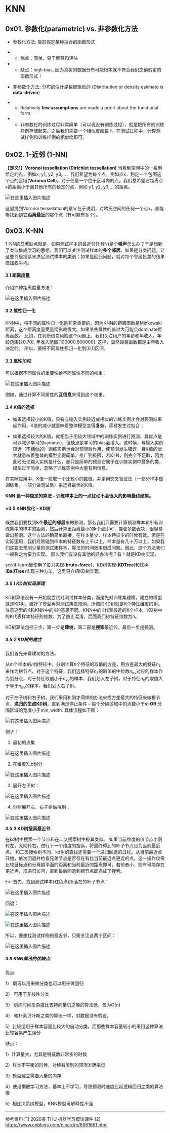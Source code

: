 # KNN

## 0x01. 参数化(parametric) vs. 非参数化方法

- 参数化方法: 提前假定某种拟合的函数形式

- - 优点：简单，易于解释和评估

- - 缺点：high bias, 因为真实的数据分布可能根本就不符合我们之前假定的函数形式！

- 非参数化方法:  分布的估计是数据驱动的 (Distribution or density estimate is **data-driven**)

- - Relatively **few assumptions** are made a priori about the functional form.

- - 非参数化的训练过程非常简单（可以说没有训练过程），就是把所有的训练样例存储起来。之后我们需要一个相似度函数 f，在测试过程中，计算测试样例和训练样例的相似度即可。

## 0x02. 1-近邻 (1-NN)
**【定义1】Voronoi tessellation (Dirichlet tessellation)**
当看到空间中的一系列给定的点，例如x, y1, y2, y3,…，我们希望为每个点，例如点x，划定一个包围这个点的区域(**Voronoi Cell**)。对于任意一个位于区域内的点，我们总希望它距离点x的距离小于离其他所有的给定的点，例如 y1, y2, y3,… 的距离。

![在这里插入图片描述](https://img-blog.csdnimg.cn/20210220203631988.png?x-oss-process=image/watermark,type_ZmFuZ3poZW5naGVpdGk,shadow_10,text_aHR0cHM6Ly9ibG9nLmNzZG4ubmV0L3dlaXhpbl80MTMzMjAwOQ==,size_16,color_FFFFFF,t_70)



这里提到Voronoi tessellation的意义在于说明，对欧氏空间的任何一个点x，都能够找到到它**距离最近**的那个点（有可能有多个）。

## 0x03. K-NN

1-NN的显著缺点就是，如果测试样本的最近邻(1-NN)是个**噪声**怎么办？于是想到了类似集成学习的思想，我们可以关注测试样本的**多个邻居**。如果是分类问题，让这些邻居投票来决定测试样本的类别；如果是回归问题，就对每个邻居投票的结果做加权平均。

#### 3.1 距离度量
介绍四种距离度量方法：

![在这里插入图片描述](https://img-blog.csdnimg.cn/20210220204239477.png?x-oss-process=image/watermark,type_ZmFuZ3poZW5naGVpdGk,shadow_10,text_aHR0cHM6Ly9ibG9nLmNzZG4ubmV0L3dlaXhpbl80MTMzMjAwOQ==,size_16,color_FFFFFF,t_70)



#### 3.2 属性归一化
KNN中，将不同的属性归一化是非常重要的。因为KNN的距离函数是Minkowski距离，这个距离度量受量纲影响很大。如果某些属性的值过大可能会dominate距离函数。
比如，在判断借贷风险这个问题上，我们关注用户的年龄和年收入。年龄范围[20,70], 年收入范围[100000,600000]. 这样，显然距离函数都是由年收入决定的。
所以，要把不同属性都归一化到[0,1]区间。

#### 3.3 属性加权
可以根据不同属性的重要性给不同属性不同的权重：

![在这里插入图片描述](https://img-blog.csdnimg.cn/20210220205204975.png)

例如，通过计算不同属性的**互信息**来得到这个权重。

#### 3.4 K值的选择
- 如果选择较小的K值，只有与输入实例较近或相似的训练实例才会对预测结果起作用，K值的减小就意味着整体模型变得**复杂**，容易发生过拟合；

- 如果选择较大的K值，就相当于用较大领域中的训练实例进行预测，其优点是可以减少学习的variance，但缺点是学习的bias会增大。这时候，与输入实例较远（不相似的）训练实例也会对预测器作用，使预测发生错误，且K值的增大就意味着整体的模型变得简单。推广到极限，若K=N，则完全不足取，因为此时无论输入实例是什么，都只是简单的预测它属于在训练实例中最多的类，模型过于简单，忽略了训练实例中大量有用信息。

在实际应用中，K值一般取一个比较小的数值。并采用交叉验证法（一部分样本做训练集，一部分做测试集）来选择最优的K值。

**KNN 是一种稳定的算法 – 训练样本上的一点扰动不会很大的影响最终结果。**



#### ⭐3.5 KNN优化 – KD树
既然我们要找到**k个最近的邻居**来做预测，那么我们只需要计算预测样本和所有训练集中的样本的距离，然后计算出距离最小的k个点即可，接着多数表决，很容易做出预测。这个方法的确简单直接，在样本量少、样本特征少的时候有效。但是在实际运用，我们经常碰到样本的特征数有上千以上，样本量有几十万以上，如果我们这要去预测少量的测试集样本，算法的时间效率很成问题。因此，这个方法我们一般称之为蛮力实现。
那么我们有没有其他的好办法呢？有！就是KD树实现。

scikit-learn里使用了蛮力实现(**brute-force**)，KD树实现(**KDTree**)和球树(**BallTree**)实现三种方法，这里只介绍KD树实现。

##### 3.5.1 KD树实现原理
KD树算法没有一开始就尝试对测试样本分类，而是先对训练集建模，建立的模型就是KD树，建好了模型再对测试集做预测。所谓的KD树就是K个特征维度的树。注意这里的K和KNN中的K的意思不同。KNN中的K代表最近的K个样本，KD树中的K代表样本特征的维数。为了防止混淆，后面我们称特征维数为n。

KD树算法包括三步，第一步是**建树**，第二部是**搜索**最近邻，最后一步是预测。

##### 3.5.2 KD树的建立
我们首先来看建树的方法。

从$m$个样本的$n$维特征中，分别计算$n$个特征的取值的方差，用方差最大的特征$n_k$来作为根节点。对于这个特征，我们选择特征$n_k$的取值的中位数$n_{kv}$对应的样本作为划分点，对于特征取值小于$n_{kv}$的样本，我们划入左子树，对于特征$n_k$的取值大于等于$n_{kv}$的样本，我们划入右子树。

对于左子树和右子树，我们采用和刚才同样的办法来找方差最大的特征来做根节点，**递归的生成KD树**。直到满足停止条件 – 每个分隔区域中的点数小于$m$ **OR** 分隔区域的宽度小于min_width.
具体流程如下图：

![在这里插入图片描述](https://img-blog.csdnimg.cn/20210220211612308.png?x-oss-process=image/watermark,type_ZmFuZ3poZW5naGVpdGk,shadow_10,text_aHR0cHM6Ly9ibG9nLmNzZG4ubmV0L3dlaXhpbl80MTMzMjAwOQ==,size_16,color_FFFFFF,t_70)



例子：

1. 最初的点集

![在这里插入图片描述](https://img-blog.csdnimg.cn/20210220211929383.png?x-oss-process=image/watermark,type_ZmFuZ3poZW5naGVpdGk,shadow_10,text_aHR0cHM6Ly9ibG9nLmNzZG4ubmV0L3dlaXhpbl80MTMzMjAwOQ==,size_16,color_FFFFFF,t_70)



2. 在维度X上划分

![在这里插入图片描述](https://img-blog.csdnimg.cn/20210220212029669.png?x-oss-process=image/watermark,type_ZmFuZ3poZW5naGVpdGk,shadow_10,text_aHR0cHM6Ly9ibG9nLmNzZG4ubmV0L3dlaXhpbl80MTMzMjAwOQ==,size_16,color_FFFFFF,t_70)

3. 展开左子树：

![在这里插入图片描述](https://img-blog.csdnimg.cn/20210220212131925.png?x-oss-process=image/watermark,type_ZmFuZ3poZW5naGVpdGk,shadow_10,text_aHR0cHM6Ly9ibG9nLmNzZG4ubmV0L3dlaXhpbl80MTMzMjAwOQ==,size_16,color_FFFFFF,t_70)

4. 分别展开左、右子树后得到：

![在这里插入图片描述](https://img-blog.csdnimg.cn/20210220212211741.png?x-oss-process=image/watermark,type_ZmFuZ3poZW5naGVpdGk,shadow_10,text_aHR0cHM6Ly9ibG9nLmNzZG4ubmV0L3dlaXhpbl80MTMzMjAwOQ==,size_16,color_FFFFFF,t_70)



**3.5.3 KD树搜索最近邻**

在kd树中搜索一个节点和在二叉搜索树中极其类似。
如果当前维度的值节点小则转左，大则转右，进行下一个维度的搜索，将最终得到的叶子节点设为当前最近点。
和二叉搜索树不同，kd树的查找还需要一个递归回退的过程。从当前最近点开始，依次回退并检查兄弟节点是否存在有比当前最近点更近的点。这一操作仅需比较目标点和分离超平面的距离和当前最近的距离即可，若前者小，则有可能存在更近点，须递归访问，直到最后回退到根节点即完成了搜索。

Ex:
首先，找到测试样本(红色点)所落在的叶子节点：

![在这里插入图片描述](https://img-blog.csdnimg.cn/20210220214026527.png?x-oss-process=image/watermark,type_ZmFuZ3poZW5naGVpdGk,shadow_10,text_aHR0cHM6Ly9ibG9nLmNzZG4ubmV0L3dlaXhpbl80MTMzMjAwOQ==,size_16,color_FFFFFF,t_70)



回退：

![在这里插入图片描述](https://img-blog.csdnimg.cn/20210220214325904.png?x-oss-process=image/watermark,type_ZmFuZ3poZW5naGVpdGk,shadow_10,text_aHR0cHM6Ly9ibG9nLmNzZG4ubmV0L3dlaXhpbl80MTMzMjAwOQ==,size_16,color_FFFFFF,t_70)



![在这里插入图片描述](https://img-blog.csdnimg.cn/20210220214425238.png?x-oss-process=image/watermark,type_ZmFuZ3poZW5naGVpdGk,shadow_10,text_aHR0cHM6Ly9ibG9nLmNzZG4ubmV0L3dlaXhpbl80MTMzMjAwOQ==,size_16,color_FFFFFF,t_70)



所以，要想找测试样例的最近邻，只需关注这两个区间：

![在这里插入图片描述](https://img-blog.csdnimg.cn/20210220214559837.png?x-oss-process=image/watermark,type_ZmFuZ3poZW5naGVpdGk,shadow_10,text_aHR0cHM6Ly9ibG9nLmNzZG4ubmV0L3dlaXhpbl80MTMzMjAwOQ==,size_16,color_FFFFFF,t_70)



##### 3.6 KNN算法的优缺点
优点:

1） 既可以用来做分类也可以用来做回归

2） 可用于非线性分类

3） 训练时间复杂度比支持向量机之类的算法低，仅为O(n)

4） 和朴素贝叶斯之类的算法一样，对数据没有假设。

5）比较适用于样本容量比较大的自动分类，而那些样本容量较小的采用这种算法比较容易产生误分

缺点：

1）计算量大，尤其是特征数非常多的时候

2）样本不平衡的时候，对稀有类别的预测准确率低

3）模型建立需要大量的内存

4）使用懒散学习方法，基本上不学习，导致预测时速度比起逻辑回归之类的算法慢

5）相比决策树模型，KNN模型可解释性不强





----

参考资料
[1] 2020春 THU 机器学习概论课件
[2] https://www.cnblogs.com/pinard/p/6061661.html
